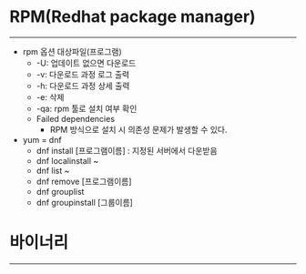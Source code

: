 # RPM(Redhat package manager)
---
- rpm 옵션 대상파일(프로그램)
	- -U: 업데이트 없으면 다운로드
	- -v: 다운로드 과정 로그 출력
	- -h: 다운로드 과정 상세 출력
	- -e: 삭제
	- -qa: rpm 툴로 설치 여부 확인
	- Failed dependencies
		- RPM 방식으로 설치 시 의존성 문제가 발생할 수 있다.
- yum = dnf
	- dnf install \[프로그램이름] : 지정된 서버에서 다운받음
	- dnf localinstall ~
	- dnf list ~
	- dnf remove \[프로그램이름]
	- dnf grouplist
	- dnf groupinstall \[그룹이름]

# 바이너리
---
